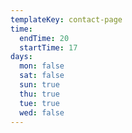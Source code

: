 ```yaml
---
templateKey: contact-page
time:
  endTime: 20
  startTime: 17
days:
  mon: false
  sat: false
  sun: true
  thu: true
  tue: true
  wed: false
---
```


